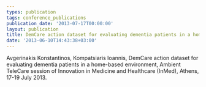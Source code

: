 ```yaml
---
types: publication
tags: conference_publications
publication_date: '2013-07-17T00:00:00'
layout: publication
title: DemCare action dataset for evaluating dementia patients in a home-based environment
date: '2013-06-10T14:43:38+03:00'
---
```

Avgerinakis Konstantinos, Kompatsiaris Ioannis, DemCare action dataset for evaluating dementia patients in a home-based environment, Ambient TeleCare session of Innovation in Medicine and Healthcare (InMed), Athens, 17-19 July 2013. <a href="/files/imed13-029.pdf"><img align="top" alt="" src="/files/pdf/pdf.png" /></a>
